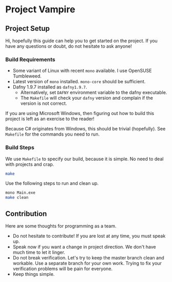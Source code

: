Project Vampire
===============


## Project Setup

Hi, hopefully this guide can help you to get started on the project.
If you have any questions or doubt, do not hesitate to ask anyone!


### Build Requirements

- Some variant of Linux with recent `mono` available.
  I use OpenSUSE Tumbleweed.
- Latest version of `mono` installed. `mono-core` should be
  sufficient.
- Dafny 1.9.7 installed as `dafny1.9.7`.
  - Alternatively, set `DAFNY` environment variable to the
    dafny executable.
  - The `Makefile` will check your `dafny` version and
    complain if the version is not correct.


If you are using Microsoft Windows, then figuring out
how to build this project is left as an exercise to the reader!

Because C# originates from Windows, this should be trivial (hopefully).
See `Makefile` for the commands you need to run.


### Build Steps

We use `Makefile` to specify our build, because it is simple.
No need to deal with projects and crap.

```bash
make
```

Use the following steps to run and clean up.

```bash
mono Main.exe
make clean
```


## Contribution

Here are some thoughts for programming as a team.

- Do not hesitate to contribute! If you are lost at any time,
  you must speak up.
- Speak now if you want a change in project direction.
  We don't have much time to let it linger.
- Do not break verification. Let's try to keep the master branch
  clean and workable. Use a separate branch for your own work.
  Trying to fix your verification problems will be pain for everyone.
- Keep things simple.
